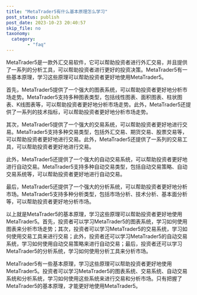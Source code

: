 ```yaml
---
title: "MetaTrader5有什么基本原理怎么学习"
post_status: publish
post_date: 2023-10-23 20:40:57
skip_file: no
taxonomy:
  category:
        - "faq"
---
```


MetaTrader5是一款外汇交易软件，它可以帮助投资者进行外汇交易，并且提供了一系列的分析工具，可以帮助投资者进行更好的投资决策。MetaTrader5有一些基本原理，学习这些原理可以帮助投资者更好地使用MetaTrader5。

首先，MetaTrader5提供了一个强大的图表系统，可以帮助投资者更好地分析市场走势。MetaTrader5支持多种图表类型，包括线性图表、面积图表、柱状图表、K线图表等，可以帮助投资者更好地分析市场走势。此外，MetaTrader5还提供了一系列的技术指标，可以帮助投资者更好地分析市场走势。

其次，MetaTrader5提供了一个强大的交易系统，可以帮助投资者更好地进行交易。MetaTrader5支持多种交易类型，包括外汇交易、期货交易、股票交易等，可以帮助投资者更好地进行交易。此外，MetaTrader5还提供了一系列的交易工具，可以帮助投资者更好地进行交易。

此外，MetaTrader5还提供了一个强大的自动交易系统，可以帮助投资者更好地进行自动交易。MetaTrader5支持多种自动交易类型，包括自动交易策略、自动交易系统等，可以帮助投资者更好地进行自动交易。

最后，MetaTrader5还提供了一个强大的分析系统，可以帮助投资者更好地分析市场。MetaTrader5支持多种分析类型，包括市场分析、技术分析、基本面分析等，可以帮助投资者更好地分析市场。

以上就是MetaTrader5的基本原理，学习这些原理可以帮助投资者更好地使用MetaTrader5。首先，投资者可以学习MetaTrader5的图表系统，学习如何使用图表来分析市场走势；其次，投资者可以学习MetaTrader5的交易系统，学习如何使用交易工具来进行交易；此外，投资者还可以学习MetaTrader5的自动交易系统，学习如何使用自动交易策略来进行自动交易；最后，投资者还可以学习MetaTrader5的分析系统，学习如何使用分析工具来分析市场。

MetaTrader5有一些基本原理，学习这些原理可以帮助投资者更好地使用MetaTrader5。投资者可以学习MetaTrader5的图表系统、交易系统、自动交易系统和分析系统，学习如何使用这些系统来进行交易和分析市场。只有把握了MetaTrader5的基本原理，才能更好地使用MetaTrader5。

